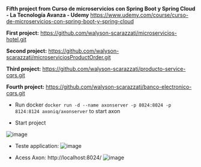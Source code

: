 **Fifth project from Curso de microservicios con Spring Boot y Spring Cloud - La Tecnología Avanza - Udemy**
https://www.udemy.com/course/curso-de-microservicios-con-spring-boot-y-spring-cloud

**First project:** https://github.com/walyson-scarazzati/microservicios-hotel.git

**Second project:** https://github.com/walyson-scarazzati/microserviciosProductOrder.git

**Third project:** https://github.com/walyson-scarazzati/producto-service-cqrs.git 

**Fourth project:** https://github.com/walyson-scarazzati/banco-electronico-cqrs.git

- Run docker ```docker run -d --name axonserver -p 8024:8024 -p 8124:8124 axoniq/axonserver``` to start axon 

- Start project

![image](https://github.com/user-attachments/assets/ad8629d7-2f63-4ea0-af97-f18735dfddc2)

- Teste application: 
![image](https://github.com/user-attachments/assets/bde43df7-5b1f-4df5-8b62-16fd1175472d)

- Acess Axon: http://localhost:8024/
![image](https://github.com/user-attachments/assets/2b7ea2e4-be8c-42ea-8c81-5c12141a9a57)

